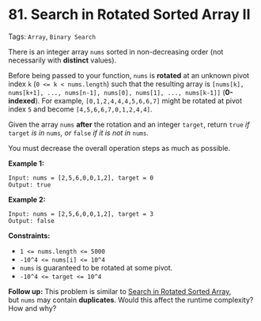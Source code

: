 # 81. Search in Rotated Sorted Array II

Tags: `Array`, `Binary Search`

There is an integer array `nums` sorted in non-decreasing order (not necessarily with **distinct** values).

Before being passed to your function, `nums` is **rotated** at an unknown pivot index `k` (`0 <= k < nums.length`) such that the resulting array is `[nums[k], nums[k+1], ..., nums[n-1], nums[0], nums[1], ..., nums[k-1]]` (**0-indexed**). For example, `[0,1,2,4,4,4,5,6,6,7]` might be rotated at pivot index `5` and become `[4,5,6,6,7,0,1,2,4,4]`.

Given the array `nums` **after** the rotation and an integer `target`, return `true` _if_ `target` _is in_ `nums`_, or_ `false` _if it is not in_ `nums`_._

You must decrease the overall operation steps as much as possible.

**Example 1:**

```
Input: nums = [2,5,6,0,0,1,2], target = 0
Output: true
```

**Example 2:**

```
Input: nums = [2,5,6,0,0,1,2], target = 3
Output: false
```

**Constraints:**

*   `1 <= nums.length <= 5000`
*   `-10^4 <= nums[i] <= 10^4`
*   `nums` is guaranteed to be rotated at some pivot.
*   `-10^4 <= target <= 10^4`

**Follow up:** This problem is similar to [Search in Rotated Sorted Array](/problems/search-in-rotated-sorted-array/description/), but `nums` may contain **duplicates**. Would this affect the runtime complexity? How and why?